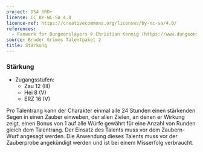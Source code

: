 ```yaml
---
project: DS4 SRD+
license: CC BY-NC-SA 4.0
licence-ref: https://creativecommons.org/licenses/by-nc-sa/4.0/
references: 
  - Fanwerk for Dungeonslayers © Christian Kennig (https://www.dungeonslayers.net/)
source: Bruder Grimms Talentpaket 2
title: Stärkung
---
```


### Stärkung

- Zugangsstufen:
  - Zau 12 (III)
  - Hei 8 (V)
  - ERZ 16 (V)

Pro Talentrang kann der Charakter einmal alle 24 Stunden einen stärkenden Segen in einen Zauber einweben, der allen Zielen, an denen er Wirkung zeigt, einen Bonus von 1 auf alle Würfe gewährt für eine Anzahl von Runden gleich dem Talentrang. Der Einsatz des Talents muss vor dem Zaubern-Wurf angesagt werden. Die Anwendung dieses Talents muss vor der Zauberprobe angekündigt werden und ist bei einem Misserfolg verbraucht.

